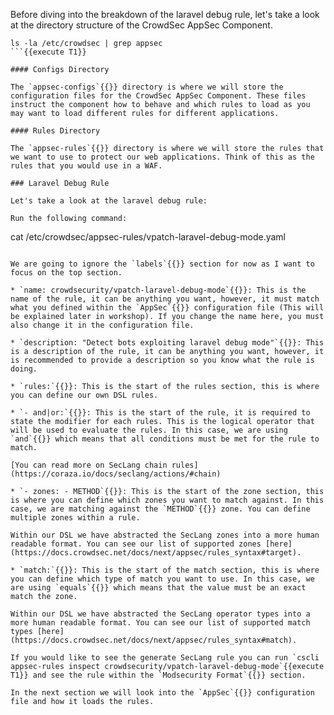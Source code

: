 Before diving into the breakdown of the laravel debug rule, let's take a look at the directory structure of the CrowdSec AppSec Component.

```
ls -la /etc/crowdsec | grep appsec
```{{execute T1}}

#### Configs Directory

The `appsec-configs`{{}} directory is where we will store the configuration files for the CrowdSec AppSec Component. These files instruct the component how to behave and which rules to load as you may want to load different rules for different applications.

#### Rules Directory

The `appsec-rules`{{}} directory is where we will store the rules that we want to use to protect our web applications. Think of this as the rules that you would use in a WAF.

### Laravel Debug Rule

Let's take a look at the laravel debug rule:

Run the following command:
```
cat /etc/crowdsec/appsec-rules/vpatch-laravel-debug-mode.yaml
```{{execute T1}}

We are going to ignore the `labels`{{}} section for now as I want to focus on the top section.

* `name: crowdsecurity/vpatch-laravel-debug-mode`{{}}: This is the name of the rule, it can be anything you want, however, it must match what you defined within the `AppSec`{{}} configuration file (This will be explained later in workshop). If you change the name here, you must also change it in the configuration file.

* `description: "Detect bots exploiting laravel debug mode"`{{}}: This is a description of the rule, it can be anything you want, however, it is recommended to provide a description so you know what the rule is doing.

* `rules:`{{}}: This is the start of the rules section, this is where you can define our own DSL rules.

* `- and|or:`{{}}: This is the start of the rule, it is required to state the modifier for each rules. This is the logical operator that will be used to evaluate the rules. In this case, we are using `and`{{}} which means that all conditions must be met for the rule to match.

[You can read more on SecLang chain rules](https://coraza.io/docs/seclang/actions/#chain)

* `- zones: - METHOD`{{}}: This is the start of the zone section, this is where you can define which zones you want to match against. In this case, we are matching against the `METHOD`{{}} zone. You can define multiple zones within a rule.

Within our DSL we have abstracted the SecLang zones into a more human readable format. You can see our list of supported zones [here](https://docs.crowdsec.net/docs/next/appsec/rules_syntax#target).

* `match:`{{}}: This is the start of the match section, this is where you can define which type of match you want to use. In this case, we are using `equals`{{}} which means that the value must be an exact match the zone.

Within our DSL we have abstracted the SecLang operator types into a more human readable format. You can see our list of supported match types [here](https://docs.crowdsec.net/docs/next/appsec/rules_syntax#match).

If you would like to see the generate SecLang rule you can run `cscli appsec-rules inspect crowdsecurity/vpatch-laravel-debug-mode`{{execute T1}} and see the rule within the `Modsecurity Format`{{}} section.

In the next section we will look into the `AppSec`{{}} configuration file and how it loads the rules.